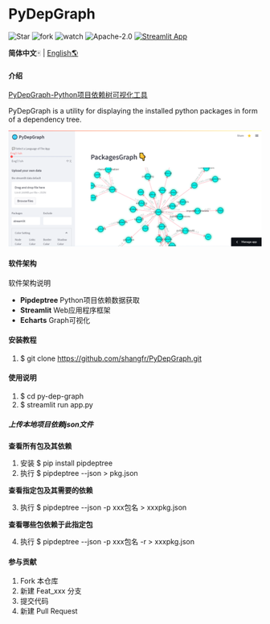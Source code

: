 # PyDepGraph

![Star](https://img.shields.io/github/stars/shangfr/PyDepGraph?style=flat-square) ![fork](https://img.shields.io/github/forks/shangfr/PyDepGraph?style=flat-square) ![watch](https://img.shields.io/github/watchers/shangfr/PyDepGraph?style=flat-square) ![Apache-2.0](https://img.shields.io/github/license/shangfr/PyDepGraph?style=flat-square) [![Streamlit App](https://static.streamlit.io/badges/streamlit_badge_black_white.svg)](https://shangfr-pydepgraph-app-gh2ivs.streamlitapp.com/)

**简体中文**🀄 | [English🌎](./README_en.md)

#### 介绍

[PyDepGraph-Python项目依赖树可视化工具](https://shangfr-pydepgraph-app-gh2ivs.streamlitapp.com/)

PyDepGraph is a utility for displaying the installed python packages in form of a dependency tree. 

![pic](./picture/pic0.png)

#### 软件架构

软件架构说明

- **Pipdeptree** Python项目依赖数据获取
- **Streamlit** Web应用程序框架
- **Echarts** Graph可视化

#### 安装教程

1. $ git clone https://github.com/shangfr/PyDepGraph.git

#### 使用说明

1. $ cd py-dep-graph
2. $ streamlit run app.py

##### 上传本地项目依赖json文件

**查看所有包及其依赖**

1. 安装 $ pip install pipdeptree
2. 执行 $ pipdeptree --json > pkg.json

**查看指定包及其需要的依赖** 

3. 执行 $ pipdeptree --json -p xxx包名 > xxxpkg.json

**查看哪些包依赖于此指定包**

4. 执行 $ pipdeptree --json -p xxx包名 -r  > xxxpkg.json



#### 参与贡献

1.  Fork 本仓库
2.  新建 Feat_xxx 分支
3.  提交代码
4.  新建 Pull Request

